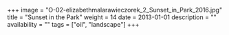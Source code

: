 +++
image = "O-02-elizabethmalarawieczorek_2_Sunset_in_Park_2016.jpg"
title = "Sunset in the Park"
weight = 14
date = 2013-01-01
description = ""
availability = ""
tags = ["oil", "landscape"]
+++
